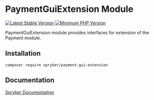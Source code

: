 # PaymentGuiExtension Module
[![Latest Stable Version](https://poser.pugx.org/spryker/payment-gui-extension/v/stable.svg)](https://packagist.org/packages/spryker/payment-gui-extension)
[![Minimum PHP Version](https://img.shields.io/badge/php-%3E%3D%207.2-8892BF.svg)](https://php.net/)

PaymentGuiExtension module provides interfaces for extension of the Payment module.



## Installation

```
composer require spryker/payment-gui-extension
```

## Documentation

[Spryker Documentation](https://academy.spryker.com/developing_with_spryker/module_guide/modules.html)
